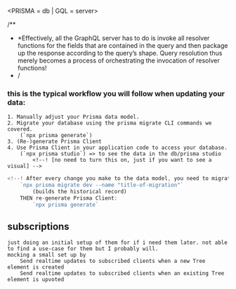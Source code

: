 <PRISMA = db | GQL = server>

<!--  TODO: eventually better iding... like add the id from the data base if there is one there already kind of thing for a movie
 * and then eventually for an actor as well 
 ! yes so the db... will build as users play bc once they enter a movie, it will be fetched
 ! then, once fetched.. the movieObj will be saved to the db
 ! SO THAT the next time the movie is guessed by another user, it will be fetched from the db and not the wiki (bc that will be the first attempt the app makes)
 -->


 /**
 * *Effectively, all the GraphQL server has to do is invoke all resolver functions for the fields that are contained in the query and then package up the response according to the query’s shape. Query resolution thus merely becomes a process of orchestrating the invocation of resolver functions!
 * /


<!-- ? we are going to want the actors id to be set as either a new uuid if theyre not in the db, OR if their already in db then use that id. -->
<!-- TODO: so we need to implement that functionality into the db/gql stuff
we need to have the castList setting include the id (the setting within the movie setting) -->

### this is the typical workflow you will follow when updating your data:
    1. Manually adjust your Prisma data model.
    2. Migrate your database using the prisma migrate CLI commands we covered.
        (`npx prisma generate`)
    3. (Re-)generate Prisma Client
    4. Use Prisma Client in your application code to access your database.
        (`npx prisma studio`) => to see the data in the db/prisma studio 
            <!--! [no need to turn this on, just if you want to see a visual] -->

```js
<!--! After every change you make to the data model, you need to migrate your database and then re-generate Prisma Client. -->
    `npx prisma migrate dev --name "title-of-migration"`
        (builds the historical record)
    THEN re-generate Prisma Client:
        `npx prisma generate`
```


<!-- ? in its most basic form, a GraphQL server will have one resolver function per field in its schema. Each resolver knows how to fetch the data for its field. Since a GraphQL query at its essence is just a collection of fields, all a GraphQL server actually needs to do in order to gather the requested data is invoke all the resolver functions for the fields specified in the query. (This is also why GraphQL often is compared to RPC-style systems, as it essentially is a language for invoking remote functions.) */ -->


## subscriptions
    just doing an initial setup of them for if i need them later. not able to find a use-case for them but I probably will.
    mocking a small set up by 
        Send realtime updates to subscribed clients when a new Tree element is created
        Send realtime updates to subscribed clients when an existing Tree element is upvoted